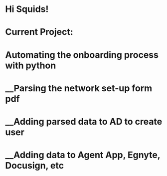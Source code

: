 # Hi Squids!

# Current Project:
# Automating the onboarding process with python
#   __Parsing the network set-up form pdf
#   __Adding parsed data to AD to create user
#   __Adding data to Agent App, Egnyte, Docusign, etc